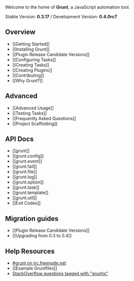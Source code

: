 Welcome to the home of **Grunt**, a JavaScript automation tool.

Stable Version: **0.3.17** / Development Version: **0.4.0rc7**

## Overview

* [[Getting Started]]
* [[Installing Grunt]]
* [[Plugin Release Candidate Versions]]
* [[Configuring Tasks]]
* [[Creating Tasks]]
* [[Creating Plugins]]
* [[Contributing]]
* [[Why Grunt?]]

## Advanced
* [[Advanced Usage]]
* [[Testing Tasks]]
* [[Frequently Asked Questions]]
* [[Project Scaffolding]]

## API Docs
* [[grunt]]
* [[grunt.config]]
* [[grunt.event]]
* [[grunt.fail]]
* [[grunt.file]]
* [[grunt.log]]
* [[grunt.option]]
* [[grunt.task]]
* [[grunt.template]]
* [[grunt.util]]
* [[Exit Codes]]

## Migration guides
* [[Plugin Release Candidate Versions]]
* [[Upgrading from 0.3 to 0.4]]

## Help Resources
* [#grunt on irc.freenode.net](irc://irc.freenode.net/#grunt)
* [[Example Gruntfiles]]
* [StackOverflow questions tagged with "gruntjs"](http://stackoverflow.com/questions/tagged/gruntjs)